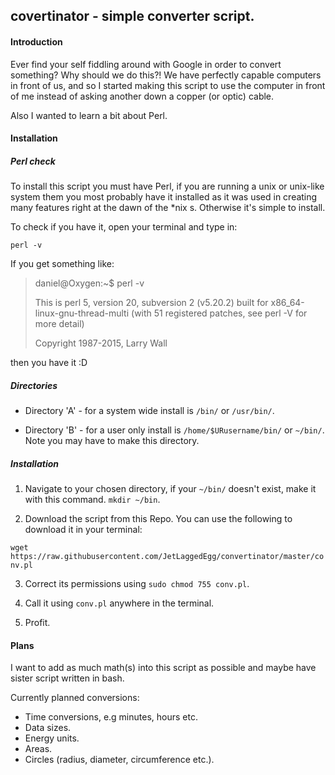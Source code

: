 ## covertinator - simple converter script.

#### Introduction

Ever find your self fiddling around with Google in order to convert something? Why should we do this?! We have perfectly capable computers in front of us, and so I started making this script to use the computer in front of me instead of asking another down a copper (or optic) cable.

Also I wanted to learn a bit about Perl.

#### Installation

##### Perl check

To install this script you must have Perl, if you are running a unix or unix-like system them you most probably have it installed as it was used in creating many features right at the dawn of the *nix s. Otherwise it's simple to install.

To check if you have it, open your terminal and type in:

`perl -v`

If you get something like:

>daniel@Oxygen:~$ perl -v
>
>This is perl 5, version 20, subversion 2 (v5.20.2) built for x86_64-linux-gnu-thread-multi
>(with 51 registered patches, see perl -V for more detail)
>
>Copyright 1987-2015, Larry Wall

then you have it :D

##### Directories

* Directory 'A' - for a system wide install is `/bin/` or `/usr/bin/`.

* Directory 'B' - for a user only install is `/home/$URusername/bin/` or `~/bin/`. Note you may have to make this directory.

##### Installation

1. Navigate to your chosen directory, if your `~/bin/` doesn't exist, make it with this command. `mkdir ~/bin`.

2. Download the script from this Repo. You can use the following to download it in your terminal:

 `wget https://raw.githubusercontent.com/JetLaggedEgg/convertinator/master/conv.pl`

3. Correct its permissions using `sudo chmod 755 conv.pl`.

4. Call it using `conv.pl` anywhere in the terminal.

5. Profit.

#### Plans

I want to add as much math(s) into this script as possible and maybe have sister script written in bash.

Currently planned conversions:

 - Time conversions, e.g minutes, hours etc.
 - Data sizes.
 - Energy units.
 - Areas.
 - Circles (radius, diameter, circumference etc.).
